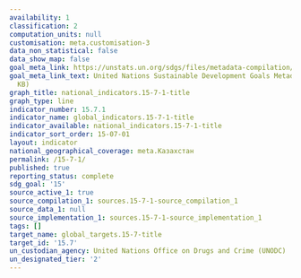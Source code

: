 ```yaml
---
availability: 1
classification: 2
computation_units: null
customisation: meta.customisation-3
data_non_statistical: false
data_show_map: false
goal_meta_link: https://unstats.un.org/sdgs/files/metadata-compilation/Metadata-Goal-15.pdf
goal_meta_link_text: United Nations Sustainable Development Goals Metadata (PDF 210
  KB)
graph_title: national_indicators.15-7-1-title
graph_type: line
indicator_number: 15.7.1
indicator_name: global_indicators.15-7-1-title
indicator_available: national_indicators.15-7-1-title
indicator_sort_order: 15-07-01
layout: indicator
national_geographical_coverage: meta.Казахстан
permalink: /15-7-1/
published: true
reporting_status: complete
sdg_goal: '15'
source_active_1: true
source_compilation_1: sources.15-7-1-source_compilation_1
source_data_1: null
source_implementation_1: sources.15-7-1-source_implementation_1
tags: []
target_name: global_targets.15-7-title
target_id: '15.7'
un_custodian_agency: United Nations Office on Drugs and Crime (UNODC)
un_designated_tier: '2'
---
```

